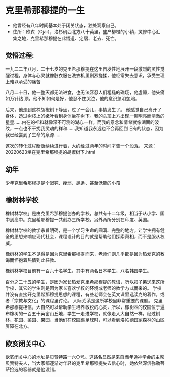 # 克里希那穆提的一生
- 他曾经有八年时间基本处于闭关状态，独处观察自己。
- 住所：欧亥（Ojai），洛杉矶西北方八十英里，盛产柳橙的小镇，灵修中心汇集之地，克里希那穆提在此悟道、定居、老去、死亡。

## 觉悟过程: 
 一九二二年八月，二十七岁的克里希那穆提在这里自发性地展开一段激烈的灵性觉醒过程，身体与心灵就像脏衣服在洗衣机里剧烈搓揉，他经常失去意识，承受生理上难以承受的痛苦
 
八月二十日，他一整天都无法进食，也无法容忍人们粗糙的磁场，他虚弱，他头痛如万针钻
 顶，他不知如何是好，他忍不住哭泣，他的意识忽明忽暗。
 
后来，他走到这株胡椒树下静坐，过了一会儿，事情发生了。
他感觉自己离开了身体，透过树枝上的嫩叶看到身体坐在树下。我的头顶上方出现一颗明亮而清澈的星星……内在的祥和就像深不可测的湖心一样，而我的意念和情绪就像湖面的波纹，一点也不干扰我灵魂的祥和……我知道我永远也不会再回到旧有的状态，因为我已经尝到了生命的泉源……

 这次的转化过程断断续续进行着，大约经过两年的时间才告一个段落。
来源：20220623坐在克里希那穆提的胡椒树下.html

## 幼年
 少年克里希那穆提是个迟钝、瘦弱、邋遢、甚至低能的小孩

## 橡树林学校
橡树林学校」是由克里希那穆提创办的学校，总共有十二年级，相当于从小学、国中到高中。克里希那穆提一共创办三所学校，另外两所分别在印度、英国。

橡树林学校的教学宗旨明确，是一个学习生命的圆满、完整的地方，让学生拥有健全的思想来响应现代社会，课程设计的目的就是帮助他们探索真相，而不是服从权威。

橡树林的学生不见得是因为克里希那穆提而来，老师们则几乎都是因为热爱克的教诲而怀抱着热情到此任教。

橡树林学校目前有一百六十名学生，其中有两名日本学生，八名韩国学生。

百分之二十五的学生，是因为家长热爱克里希那穆提的教诲，所以把子弟送来这所学校，其它的学生则是因为家长喜欢学校的环境或老师的教学方式而来的。
学校并没有直接开克里希那穆提思想的课程，有些老师会在英文课里选读克的着作，或者「宗教与文化」的课程里讨论。
人际关系是这所学校里非常重要的课题。
克里希那穆提相信，大自然可以帮助学生培养敏锐的心灵，所以，橡树林的校园位于遍布橡树的一百五十英亩山丘地，学生一走进学校，就像走入大自然一样，经过树林、花园、菜园、果园，当他们在校园踢足球时，可以看到洛帕德国家森林的山区屏障在北方。


## 欧亥闭关中心
欧亥闭关中心的地址是贝赞特路一六○号。这路名显然是来自当年通神学会的主席贝赞特夫人，当大家都逐渐对年轻的克里希那穆提失去信心时，她依然深信弥勒菩萨捡选的容器就是他没错。

